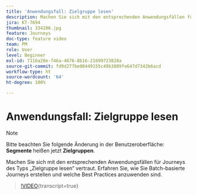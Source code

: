 ```yaml
---
title: 'Anwendungsfall: Zielgruppe lesen'
description: Machen Sie sich mit den entsprechenden Anwendungsfällen für Journeys des Typs „Zielgruppe lesen“ vertraut. Erfahren Sie, wie Sie Batch-basierte Journeys erstellen und welche Best Practices anzuwenden sind.
jira: KT-7694
thumbnail: 334206.jpg
feature: Journeys
doc-type: feature video
team: PM
role: User
level: Beginner
exl-id: 7116a20e-f46a-4676-8b16-21699723828a
source-git-commit: fd9d277be00449155c49b3809fe647d7342b6acd
workflow-type: ht
source-wordcount: '64'
ht-degree: 100%

---
```


# Anwendungsfall: Zielgruppe lesen

>[!NOTE]
>Bitte beachten Sie folgende Änderung in der Benutzeroberfläche: **Segmente** heißen jetzt **Zielgruppen**.

Machen Sie sich mit den entsprechenden Anwendungsfällen für Journeys des Typs „Zielgruppe lesen“ vertraut. Erfahren Sie, wie Sie Batch-basierte Journeys erstellen und welche Best Practices anzuwenden sind.

>[!VIDEO](https://video.tv.adobe.com/v/334206?quality=12&learn=on){transcript=true}
